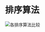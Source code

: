 # 排序算法


![各排序算法比较](https://github.com/TanYJie/Technology-Stack/blob/master/%E6%95%B0%E6%8D%AE%E7%BB%93%E6%9E%84%E5%92%8C%E7%AE%97%E6%B3%95/image/sort-compare.png)
